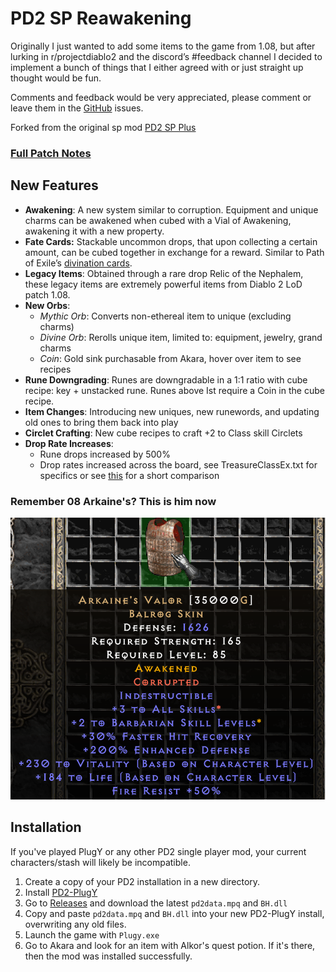 # PD2 SP Reawakening

Originally I just wanted to add some items to the game from 1.08, but after lurking in r/projectdiablo2 and the discord’s #feedback channel I decided to implement a bunch of things that I either agreed with or just straight up thought would be fun.

Comments and feedback would be very appreciated, please comment or leave them in the [GitHub](https://github.com/synpoox/pd2-reawakening/issues) issues.

Forked from the original sp mod [PD2 SP Plus](https://github.com/Lukaszpg/PD2-Single-Player-Plus-mod)

### [Full Patch Notes](https://docs.google.com/document/d/e/2PACX-1vTqp7Uys-XhuvmhnynkNjRt2Z8e0DdEXGOJ66JhgRUDMajI9jWIxw5va9pukdOU_xotWZzO-_zdPdah/pub)

## New Features
- **Awakening**: A new system similar to corruption. Equipment and unique charms can be awakened when cubed with a Vial of Awakening, awakening it with a new property.
- **Fate Cards:** Stackable uncommon drops, that upon collecting a certain amount, can be cubed together in exchange for a reward. Similar to Path of Exile’s [divination cards](https://pathofexile.fandom.com/wiki/Divination_card).
- **Legacy Items**: Obtained through a rare drop Relic of the Nephalem, these legacy items are extremely powerful items from Diablo 2 LoD patch 1.08.
- **New Orbs**:
    - *Mythic Orb*: Converts non-ethereal item to unique (excluding charms)
    - *Divine Orb*: Rerolls unique item, limited to: equipment, jewelry, grand charms
    - *Coin*: Gold sink purchasable from Akara, hover over item to see recipes
- **Rune Downgrading**: Runes are downgradable in a 1:1 ratio with cube recipe: key + unstacked rune. Runes above Ist require a Coin in the cube recipe.
- **Item Changes**: Introducing new uniques, new runewords, and updating old ones to bring them back into play
- **Circlet Crafting**: New cube recipes to craft +2 to Class skill Circlets
- **Drop Rate Increases**:
    - Rune drops increased by 500%
    - Drop rates increased across the board, see TreasureClassEx.txt for specifics or see [this](https://docs.google.com/spreadsheets/d/e/2PACX-1vSmG2BYE-c6W7l0ha8OcyEQROgDSKFtR99mWHuT9XM6OXW_f4ym87x-d5GrhlO37msQqxt2IJj_XRbF/pubhtml) for a short comparison

### Remember 08 Arkaine's? This is him now

![alt text](PoHIVHh.png)

## Installation
If you've played PlugY or any other PD2 single player mod, your current characters/stash will likely be incompatible.
1. Create a copy of your PD2 installation in a new directory.
1. Install [PD2-PlugY](https://github.com/BetweenWalls/PD2-PlugY)
1. Go to [Releases](https://github.com/synpoox/pd2-reawakening/releases) and download the latest `pd2data.mpq` and `BH.dll`
1. Copy and paste `pd2data.mpq` and `BH.dll` into your new PD2-PlugY install, overwriting any old files.
1. Launch the game with `Plugy.exe`
1. Go to Akara and look for an item with Alkor's quest potion. If it's there, then the mod was installed successfully.
